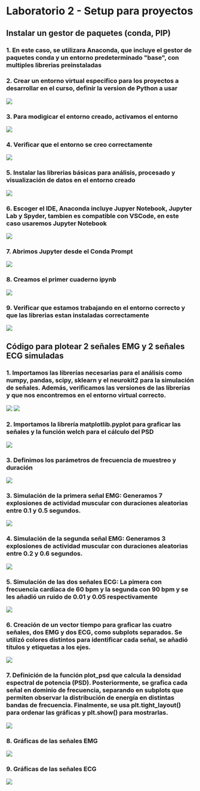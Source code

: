 # Laboratorio 2 - Setup para proyectos
## Instalar un gestor de paquetes (conda, PIP)
### 1. En este caso, se utilizara Anaconda, que incluye el gestor de paquetes conda y un entorno predeterminado "base", con multiples librerias preinstaladas
### 2. Crear un entorno virtual especifico para los proyectos a desarrollar en el curso, definir la version de Python a usar
<image src="https://github.com/Gabriel-Bms/GRUPO3-ISB-2025-I/blob/master/Imagenes/Laboratorio 2/Lab2-CrearVenv.png">

### 3. Para modigicar el entorno creado, activamos el entorno
<image src="https://github.com/Gabriel-Bms/GRUPO3-ISB-2025-I/blob/master/Imagenes/Laboratorio 2/Lab2-ActivarVenv.png">
  
### 4. Verificar que el entorno se creo correctamente
<image src="https://github.com/Gabriel-Bms/GRUPO3-ISB-2025-I/blob/master/Imagenes/Laboratorio 2/Lab2-VerificarVenv.png">
  
### 5. Instalar las librerias básicas para análisis, procesado y visualización de datos en el entorno creado
<image src="https://github.com/Gabriel-Bms/GRUPO3-ISB-2025-I/blob/master/Imagenes/Laboratorio 2/Lab2-InstalarLibrerias.png">



### 6. Escoger el IDE, Anaconda incluye Jupyer Notebook, Jupyter Lab y Spyder, tambien es compatible con VSCode, en este caso usaremos Jupyter Notebook
<image src="https://github.com/Gabriel-Bms/GRUPO3-ISB-2025-I/blob/master/Imagenes/Laboratorio 2/Lab2-InstalarJupyter.png">

### 7. Abrimos Jupyter desde el Conda Prompt
<image src="https://github.com/Gabriel-Bms/GRUPO3-ISB-2025-I/blob/master/Imagenes/Laboratorio 2/Lab2-AbrirJupyter.png">

### 8. Creamos el primer cuaderno ipynb
<image src="https://github.com/Gabriel-Bms/GRUPO3-ISB-2025-I/blob/master/Imagenes/Laboratorio 2/Lab2-CrearIpynb.png">

### 9. Verificar que estamos trabajando en el entorno correcto y que las librerias estan instaladas correctamente
<image src="https://github.com/Gabriel-Bms/GRUPO3-ISB-2025-I/blob/master/Imagenes/Laboratorio 2/Lab2-VerificarLibrerias.png">

## Código para plotear 2 señales EMG y 2 señales ECG simuladas

### 1. Importamos las librerías necesarias para el análisis como numpy, pandas, scipy, sklearn y el neurokit2 para la simulación de señales. Además, verificamos las versiones de las librerías y que nos encontremos en el entorno virtual correcto.
<image src="https://github.com/Gabriel-Bms/GRUPO3-ISB-2025-I/blob/master/Imagenes/Laboratorio 2/1.png">
<image src="https://github.com/Gabriel-Bms/GRUPO3-ISB-2025-I/blob/master/Imagenes/Laboratorio 2/2.png">

### 2. Importamos la librería matplotlib.pyplot para graficar las señales y la función welch para el cálculo del PSD
<image src="https://github.com/Gabriel-Bms/GRUPO3-ISB-2025-I/blob/master/Imagenes/Laboratorio 2/3.png">
  
### 3. Definimos los parámetros de frecuencia de muestreo y duración 
<image src="https://github.com/Gabriel-Bms/GRUPO3-ISB-2025-I/blob/master/Imagenes/Laboratorio 2/4.png">
  
### 3. Simulación de la primera señal EMG: Generamos 7 explosiones de actividad muscular con duraciones aleatorias entre 0.1 y 0.5 segundos.
<image src="https://github.com/Gabriel-Bms/GRUPO3-ISB-2025-I/blob/master/Imagenes/Laboratorio 2/5.png">

### 4. Simulación de la segunda señal EMG: Generamos 3 explosiones de actividad muscular con duraciones aleatorias entre 0.2 y 0.6 segundos.
<image src="https://github.com/Gabriel-Bms/GRUPO3-ISB-2025-I/blob/master/Imagenes/Laboratorio 2/6.png">

### 5. Simulación de las dos señales ECG: La pimera con frecuencia cardíaca de 60 bpm y la segunda con 90 bpm y se les añadió un ruido de 0.01 y 0.05 respectivamente 
<image src="https://github.com/Gabriel-Bms/GRUPO3-ISB-2025-I/blob/master/Imagenes/Laboratorio 2/7.png">

### 6. Creación de un vector tiempo para graficar las cuatro señales, dos EMG y dos ECG, como subplots separados. Se utilizó colores distintos para identificar cada señal, se añadió títulos y etiquetas a los ejes.
<image src="https://github.com/Gabriel-Bms/GRUPO3-ISB-2025-I/blob/master/Imagenes/Laboratorio 2/8.png">
  
### 7. Definición de la función plot_psd que calcula la densidad espectral de potencia (PSD). Posteriormente, se grafica cada señal en dominio de frecuencia, separando en subplots que permiten observar la distribución de energía en distintas bandas de frecuencia. Finalmente, se usa plt.tight_layout() para ordenar las gráficas y plt.show() para mostrarlas.
<image src="https://github.com/Gabriel-Bms/GRUPO3-ISB-2025-I/blob/master/Imagenes/Laboratorio 2/9.png">

### 8. Gráficas de las señales EMG 
<image src="https://github.com/Gabriel-Bms/GRUPO3-ISB-2025-I/blob/master/Imagenes/Laboratorio 2/10.png">

### 9. Gráficas de las señales ECG
<image src="https://github.com/Gabriel-Bms/GRUPO3-ISB-2025-I/blob/master/Imagenes/Laboratorio 2/11.png">
